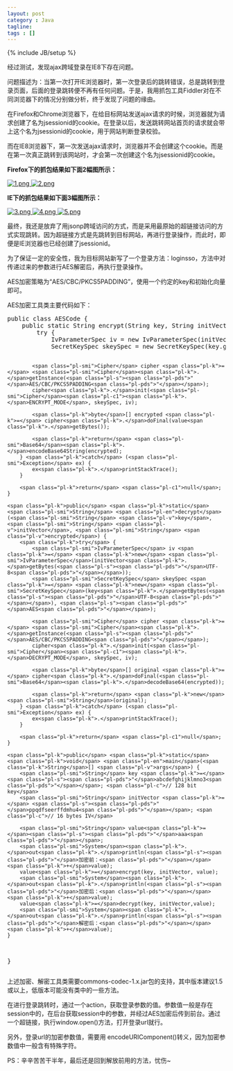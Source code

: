 ```yaml
---
layout: post
category : Java
tagline: 
tags : []
---
```

{% include JB/setup %}

经过测试，发现ajax跨域登录在IE8下存在问题。

问题描述为：当第一次打开IE浏览器时，第一次登录后的跳转错误，总是跳转到登录页面，后面的登录跳转便不再有任何问题。于是，我用抓包工具Fiddler对在不同浏览器下的情况分别做分析，终于发现了问题的缘由。

在Firefox和Chrome浏览器下，在给目标网站发送ajax请求的时候，浏览器就为请求创建了名为jsessionid的cookie。在登录以后，发送跳转网站首页的请求就会带上这个名为jsessionid的cookie，用于网站判断登录校验。

而在IE8浏览器下，第一次发送ajax请求时，浏览器并不会创建这个cookie。而是在第一次真正跳转到该网站时，才会第一次创建这个名为jsessionid的cookie。

**Firefox下的抓包结果如下面2幅图所示：**

<a target="_blank" href="/JonathonFly/jonathonfly.github.com/blob/master/_posts/core-samples/pictures/2015-11-27/1.png">
<img style="max-width:100%;" alt="1.png" src="/JonathonFly/jonathonfly.github.com/raw/master/_posts/core-samples/pictures/2015-11-27/1.png">
</a>

<a target="_blank" href="/JonathonFly/jonathonfly.github.com/blob/master/_posts/core-samples/pictures/2015-11-27/2.png">
<img style="max-width:100%;" alt="2.png" src="/JonathonFly/jonathonfly.github.com/raw/master/_posts/core-samples/pictures/2015-11-27/2.png">
</a>

**IE下的抓包结果如下面3幅图所示：**

<a target="_blank" href="/JonathonFly/jonathonfly.github.com/blob/master/_posts/core-samples/pictures/2015-11-27/3.png">
<img style="max-width:100%;" alt="3.png" src="/JonathonFly/jonathonfly.github.com/raw/master/_posts/core-samples/pictures/2015-11-27/3.png">
</a>

<a target="_blank" href="/JonathonFly/jonathonfly.github.com/blob/master/_posts/core-samples/pictures/2015-11-27/4.png">
<img style="max-width:100%;" alt="4.png" src="/JonathonFly/jonathonfly.github.com/raw/master/_posts/core-samples/pictures/2015-11-27/4.png">
</a>

<a target="_blank" href="/JonathonFly/jonathonfly.github.com/blob/master/_posts/core-samples/pictures/2015-11-27/5.png">
<img style="max-width:100%;" alt="5.png" src="/JonathonFly/jonathonfly.github.com/raw/master/_posts/core-samples/pictures/2015-11-27/5.png">
</a>

最终，我还是放弃了用jsonp跨域访问的方式，而是采用最原始的超链接访问的方式实现跳转。因为超链接方式是先跳转到目标网站，再进行登录操作，而此时，即便是IE浏览器也已经创建了jsessionid。

为了保证一定的安全性，我为目标网站新写了一个登录方法：loginsso，方法中对传递过来的参数进行AES解密后，再执行登录操作。

AES加密策略为“AES/CBC/PKCS5PADDING”，使用一个约定的key和初始化向量即可。

AES加密工具类主要代码如下：

<div class="highlight highlight-source-java"><pre><span class="pl-k">public</span> <span class="pl-k">class</span> <span class="pl-en">AESCode</span> {
    <span class="pl-k">public</span> <span class="pl-k">static</span> <span class="pl-smi">String</span> <span class="pl-en">encrypt</span>(<span class="pl-smi">String</span> <span class="pl-v">key</span>, <span class="pl-smi">String</span> <span class="pl-v">initVector</span>, <span class="pl-smi">String</span> <span class="pl-v">value</span>) {
        <span class="pl-k">try</span> {
            <span class="pl-smi">IvParameterSpec</span> iv <span class="pl-k">=</span> <span class="pl-k">new</span> <span class="pl-smi">IvParameterSpec</span>(initVector<span class="pl-k">.</span>getBytes(<span class="pl-s"><span class="pl-pds">"</span>UTF-8<span class="pl-pds">"</span></span>));
            <span class="pl-smi">SecretKeySpec</span> skeySpec <span class="pl-k">=</span> <span class="pl-k">new</span> <span class="pl-smi">SecretKeySpec</span>(key<span class="pl-k">.</span>getBytes(<span class="pl-s"><span class="pl-pds">"</span>UTF-8<span class="pl-pds">"</span></span>), <span class="pl-s"><span class="pl-pds">"</span>AES<span class="pl-pds">"</span></span>);

            <span class="pl-smi">Cipher</span> cipher <span class="pl-k">=</span> <span class="pl-smi">Cipher</span><span class="pl-k">.</span>getInstance(<span class="pl-s"><span class="pl-pds">"</span>AES/CBC/PKCS5PADDING<span class="pl-pds">"</span></span>);
            cipher<span class="pl-k">.</span>init(<span class="pl-smi">Cipher</span><span class="pl-c1"><span class="pl-k">.</span>ENCRYPT_MODE</span>, skeySpec, iv);

            <span class="pl-k">byte</span>[] encrypted <span class="pl-k">=</span> cipher<span class="pl-k">.</span>doFinal(value<span class="pl-k">.</span>getBytes());

            <span class="pl-k">return</span> <span class="pl-smi">Base64</span><span class="pl-k">.</span>encodeBase64String(encrypted);
        } <span class="pl-k">catch</span> (<span class="pl-smi">Exception</span> ex) {
            ex<span class="pl-k">.</span>printStackTrace();
        }

        <span class="pl-k">return</span> <span class="pl-c1">null</span>;
    }

    <span class="pl-k">public</span> <span class="pl-k">static</span> <span class="pl-smi">String</span> <span class="pl-en">decrypt</span>(<span class="pl-smi">String</span> <span class="pl-v">key</span>, <span class="pl-smi">String</span> <span class="pl-v">initVector</span>, <span class="pl-smi">String</span> <span class="pl-v">encrypted</span>) {
        <span class="pl-k">try</span> {
            <span class="pl-smi">IvParameterSpec</span> iv <span class="pl-k">=</span> <span class="pl-k">new</span> <span class="pl-smi">IvParameterSpec</span>(initVector<span class="pl-k">.</span>getBytes(<span class="pl-s"><span class="pl-pds">"</span>UTF-8<span class="pl-pds">"</span></span>));
            <span class="pl-smi">SecretKeySpec</span> skeySpec <span class="pl-k">=</span> <span class="pl-k">new</span> <span class="pl-smi">SecretKeySpec</span>(key<span class="pl-k">.</span>getBytes(<span class="pl-s"><span class="pl-pds">"</span>UTF-8<span class="pl-pds">"</span></span>), <span class="pl-s"><span class="pl-pds">"</span>AES<span class="pl-pds">"</span></span>);

            <span class="pl-smi">Cipher</span> cipher <span class="pl-k">=</span> <span class="pl-smi">Cipher</span><span class="pl-k">.</span>getInstance(<span class="pl-s"><span class="pl-pds">"</span>AES/CBC/PKCS5PADDING<span class="pl-pds">"</span></span>);
            cipher<span class="pl-k">.</span>init(<span class="pl-smi">Cipher</span><span class="pl-c1"><span class="pl-k">.</span>DECRYPT_MODE</span>, skeySpec, iv);

            <span class="pl-k">byte</span>[] original <span class="pl-k">=</span> cipher<span class="pl-k">.</span>doFinal(<span class="pl-smi">Base64</span><span class="pl-k">.</span>decodeBase64(encrypted));

            <span class="pl-k">return</span> <span class="pl-k">new</span> <span class="pl-smi">String</span>(original);
        } <span class="pl-k">catch</span> (<span class="pl-smi">Exception</span> ex) {
            ex<span class="pl-k">.</span>printStackTrace();
        }

        <span class="pl-k">return</span> <span class="pl-c1">null</span>;
    }

    <span class="pl-k">public</span> <span class="pl-k">static</span> <span class="pl-k">void</span> <span class="pl-en">main</span>(<span class="pl-k">String</span>[] <span class="pl-v">args</span>) {
        <span class="pl-smi">String</span> key <span class="pl-k">=</span> <span class="pl-s"><span class="pl-pds">"</span>abcdefghijklmno3<span class="pl-pds">"</span></span>; <span class="pl-c">// 128 bit key</span>
        <span class="pl-smi">String</span> initVector <span class="pl-k">=</span> <span class="pl-s"><span class="pl-pds">"</span>ppqdfseerffdmhu4<span class="pl-pds">"</span></span>; <span class="pl-c">// 16 bytes IV</span>

        <span class="pl-smi">String</span> value<span class="pl-k">=</span><span class="pl-s"><span class="pl-pds">"</span>aaa<span class="pl-pds">"</span></span>;
        <span class="pl-smi">System</span><span class="pl-k">.</span>out<span class="pl-k">.</span>println(<span class="pl-s"><span class="pl-pds">"</span>加密前：<span class="pl-pds">"</span></span><span class="pl-k">+</span>value);
        value<span class="pl-k">=</span>encrypt(key, initVector, value);
        <span class="pl-smi">System</span><span class="pl-k">.</span>out<span class="pl-k">.</span>println(<span class="pl-s"><span class="pl-pds">"</span>加密后：<span class="pl-pds">"</span></span><span class="pl-k">+</span>value);
        value<span class="pl-k">=</span>decrypt(key, initVector,value);
        <span class="pl-smi">System</span><span class="pl-k">.</span>out<span class="pl-k">.</span>println(<span class="pl-s"><span class="pl-pds">"</span>解密后：<span class="pl-pds">"</span></span><span class="pl-k">+</span>value);
    }
}</pre></div>

上述加密、解密工具类需要commons-codec-1.x.jar包的支持，其中版本建议1.5或以上，低版本可能没有类中的一些方法。

在进行登录跳转时，通过一个action，获取登录参数的值。参数值一般是存在session中的，在后台获取session中的参数，并经过AES加密后传到前台。通过一个超链接，执行window.open()方法，打开登录url就行。

另外，登录url的加密参数值，需要用 encodeURIComponent()转义，因为加密参数值中一般含有特殊字符。

PS：辛辛苦苦干半年，最后还是回到解放前用的方法，忧伤~
